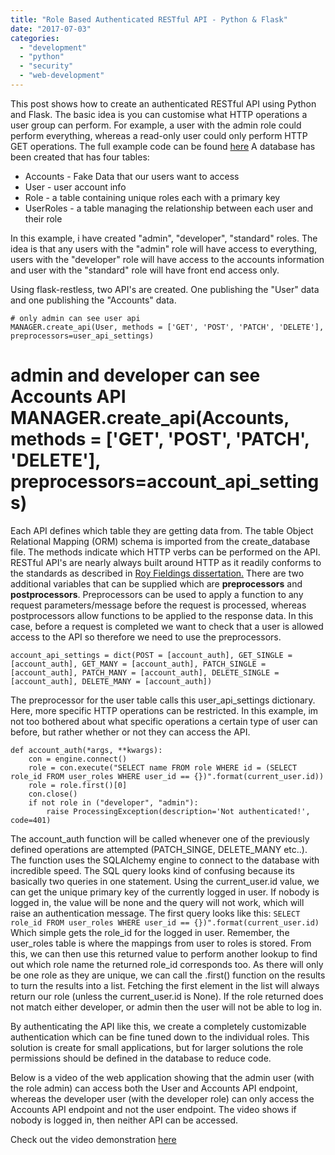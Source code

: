 ```yaml
---
title: "Role Based Authenticated RESTful API - Python & Flask"
date: "2017-07-03"
categories: 
  - "development"
  - "python"
  - "security"
  - "web-development"
---
```


This post shows how to create an authenticated RESTful API using Python and Flask. The basic idea is you can customise what HTTP operations a user group can perform. For example, a user with the admin role could perform everything, whereas a read-only user could only perform HTTP GET operations. The full example code can be found [here](https://github.com/akingscote/authenticated_RESTful_API_flask_sqlite)
A database has been created that has four tables:
- Accounts - Fake Data that our users want to access
- User - user account info
- Role - a table containing unique roles each with a primary key
- UserRoles - a table managing the relationship between each user and their role

In this example, i have created "admin", "developer", "standard" roles. The idea is that any users with the "admin" role will have access to everything, users with the "developer" role will have access to the accounts information and user with the "standard" role will have front end access only.

Using flask-restless, two API's are created. One publishing the "User" data and one publishing the "Accounts" data.

```
# only admin can see user api
MANAGER.create_api(User, methods = ['GET', 'POST', 'PATCH', 'DELETE'], preprocessors=user_api_settings)
```

# admin and developer can see Accounts API MANAGER.create_api(Accounts, methods = ['GET', 'POST', 'PATCH', 'DELETE'], preprocessors=account_api_settings)

Each API defines which table they are getting data from. The table Object Relational Mapping (ORM) schema is imported from the create_database file. The methods indicate which HTTP verbs can be performed on the API. RESTful API's are nearly always built around HTTP as it readily conforms to the standards as described in [Roy Fieldings dissertation.](https://www.ics.uci.edu/~fielding/pubs/dissertation/fielding_dissertation.pdf) There are two additional variables that can be supplied which are **preprocessors** and **postprocessors**. Preprocessors can be used to apply a function to any request parameters/message before the request is processed, whereas postprocessors allow functions to be applied to the response data. In this case, before a request is completed we want to check that a user is allowed access to the API so therefore we need to use the preprocessors.

```
account_api_settings = dict(POST = [account_auth], GET_SINGLE = [account_auth], GET_MANY = [account_auth], PATCH_SINGLE = [account_auth], PATCH_MANY = [account_auth], DELETE_SINGLE = [account_auth], DELETE_MANY = [account_auth])
```
The preprocessor for the user table calls this user_api_settings dictionary. Here, more specific HTTP operations can be restricted. In this example, im not too bothered about what specific operations a certain type of user can before, but rather whether or not they can access the API.

```
def account_auth(*args, **kwargs):
    con = engine.connect()
    role = con.execute("SELECT name FROM role WHERE id = (SELECT role_id FROM user_roles WHERE user_id == {})".format(current_user.id))
    role = role.first()[0]
    con.close()
    if not role in ("developer", "admin"):
        raise ProcessingException(description='Not authenticated!', code=401)
```

The account_auth function will be called whenever one of the previously defined operations are attempted (PATCH_SINGE, DELETE_MANY etc..). The function uses the SQLAlchemy engine to connect to the database with incredible speed. The SQL query looks kind of confusing because its basically two queries in one statement. Using the current_user.id value, we can get the unique primary key of the currently logged in user. If nobody is logged in, the value will be none and the query will not work, which will raise an authentication message. The first query looks like this: `SELECT role_id FROM user_roles WHERE user_id == {})".format(current_user.id)` Which simple gets the role_id for the logged in user. Remember, the user_roles table is where the mappings from user to roles is stored. From this, we can then use this returned value to perform another lookup to find out which role name the returned role_id corresponds too. As there will only be one role as they are unique, we can call the .first() function on the results to turn the results into a list. Fetching the first element in the list will always return our role (unless the current_user.id is None). If the role returned does not match either developer, or admin then the user will not be able to log in.

By authenticating the API like this, we create a completely customizable authentication which can be fine tuned down to the individual roles. This solution is create for small applications, but for larger solutions the role permissions should be defined in the database to reduce code.

Below is a video of the web application showing that the admin user (with the role admin) can access both the User and Accounts API endpoint, whereas the developer user (with the developer role) can only access the Accounts API endpoint and not the user endpoint. The video shows if nobody is logged in, then neither API can be accessed.

Check out the video demonstration [here](/assets/video/authenticated_restful_api_flask_python.mp4)

